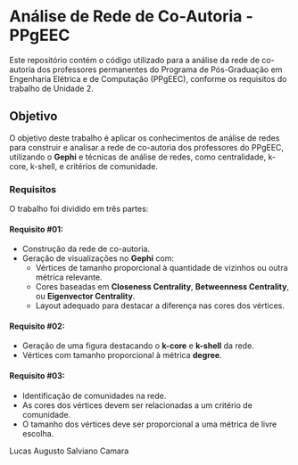 # Análise de Rede de Co-Autoria - PPgEEC

Este repositório contém o código utilizado para a análise da rede de co-autoria dos professores permanentes do Programa de Pós-Graduação em Engenharia Elétrica e de Computação (PPgEEC), conforme os requisitos do trabalho de Unidade 2.

## Objetivo
O objetivo deste trabalho é aplicar os conhecimentos de análise de redes para construir e analisar a rede de co-autoria dos professores do PPgEEC, utilizando o **Gephi** e técnicas de análise de redes, como centralidade, k-core, k-shell, e critérios de comunidade. 

### Requisitos
O trabalho foi dividido em três partes:

#### Requisito #01:
- Construção da rede de co-autoria.
- Geração de visualizações no **Gephi** com:
  - Vértices de tamanho proporcional à quantidade de vizinhos ou outra métrica relevante.
  - Cores baseadas em **Closeness Centrality**, **Betweenness Centrality**, ou **Eigenvector Centrality**.
  - Layout adequado para destacar a diferença nas cores dos vértices.
  
#### Requisito #02:
- Geração de uma figura destacando o **k-core** e **k-shell** da rede.
- Vértices com tamanho proporcional à métrica **degree**.

#### Requisito #03:
- Identificação de comunidades na rede.
- As cores dos vértices devem ser relacionadas a um critério de comunidade.
- O tamanho dos vértices deve ser proporcional a uma métrica de livre escolha.

Lucas Augusto Salviano Camara

